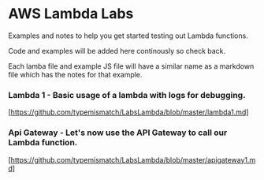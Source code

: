 # AWS Lambda Labs

Examples and notes to help you get started testing out Lambda functions.

Code and examples will be added here continously so check back.

Each lamba file and example JS file will have a similar name as a markdown file which has the notes for that example.

### Lambda 1 - Basic usage of a lambda with logs for debugging.
[https://github.com/typemismatch/LabsLambda/blob/master/lambda1.md]

### Api Gateway - Let's now use the API Gateway to call our Lambda function.
[https://github.com/typemismatch/LabsLambda/blob/master/apigateway1.md]
